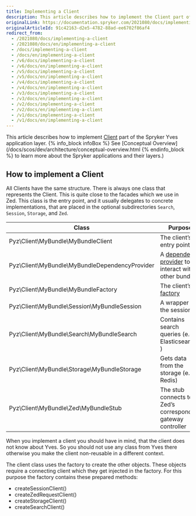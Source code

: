```yaml
---
title: Implementing a Client
description: This article describes how to implement the Client part of the Spryker Yves application layer.
originalLink: https://documentation.spryker.com/2021080/docs/implementing-a-client
originalArticleId: 91c42163-d2e5-4782-88ad-ee6702f86af4
redirect_from:
  - /2021080/docs/implementing-a-client
  - /2021080/docs/en/implementing-a-client
  - /docs/implementing-a-client
  - /docs/en/implementing-a-client
  - /v6/docs/implementing-a-client
  - /v6/docs/en/implementing-a-client
  - /v5/docs/implementing-a-client
  - /v5/docs/en/implementing-a-client
  - /v4/docs/implementing-a-client
  - /v4/docs/en/implementing-a-client
  - /v3/docs/implementing-a-client
  - /v3/docs/en/implementing-a-client
  - /v2/docs/implementing-a-client
  - /v2/docs/en/implementing-a-client
  - /v1/docs/implementing-a-client
  - /v1/docs/en/implementing-a-client
---
```


This article describes how to implement [Client](/docs/scos/dev/back-end-development/client/client.html) part of the Spryker Yves application layer.
{% info_block infoBox %}
See [Conceptual Overview](/docs/scos/dev/architecture/conceptual-overview.html
{% endinfo_block %} to learn more about the Spryker applications and their layers.)
## How to implement a Client
All Clients have the same structure. There is always one class that represents the Client. This is quite close to the facades which we use in Zed. This class is the entry point, and it usually delegates to concrete implementations, that are placed in the optional subdirectories `Search`, `Session`, `Storage`, and `Zed`.

| Class                                          | Purpose                                                      |
| ---------------------------------------------- | ------------------------------------------------------------ |
| Pyz\Client\MyBundle\MyBundleClient             | The client’s entry point                                     |
| Pyz\Client\MyBundle\MyBundleDependencyProvider | A [dependency provider](/docs/scos/dev/back-end-development/zed/data-manipulation/data-interaction/defining-the-module-dependencies-dependency-provider.html) to interact with other bundles |
| Pyz\Client\MyBundle\MyBundleFactory            | The client’s [factory](/docs/scos/dev/back-end-development/zed/data-manipulation/data-enrichment/factory/factory.html) |
| Pyz\Client\MyBundle\Session\MyBundleSession    | A wrapper for the session                                    |
| Pyz\Client\MyBundle\Search\MyBundleSearch      | Contains search queries (e.g. Elasticsearch )                |
| Pyz\Client\MyBundle\Storage\MyBundleStorage    | Gets data from the storage (e.g. Redis)                      |
| Pyz\Client\MyBundle\Zed\MyBundleStub           | The stub connects to Zed’s corresponding gateway controller  |

When you implement a client you should have in mind, that the client does not know about Yves. So you should not use any class from Yves there otherwise you make the client non-reusable in a different context.

The client class uses the factory to create the other objects. These objects require a connecting client which they get injected in the factory. For this purpose the factory contains these prepared methods:

* createSessionClient()
* createZedRequestClient()
* createStorageClient()
* createSearchClient()

